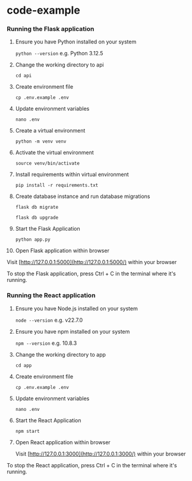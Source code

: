 # code-example

### Running the Flask application

1. Ensure you have Python installed on your system

   `python --version` e.g. Python 3.12.5

2. Change the working directory to api

   `cd api`

3. Create environment file

   `cp .env.example .env`

4. Update environment variables

   `nano .env`

5. Create a virtual environment

   `python -m venv venv`

6. Activate the virtual environment

   `source venv/bin/activate`

7. Install requirements within virtual environment

   `pip install -r requirements.txt`

8. Create database instance and run database migrations

   `flask db migrate`

   `flask db upgrade`

9. Start the Flask Application

   `python app.py`

10. Open Flask application within browser

Visit [http://127.0.0.1:5000](http://127.0.0.1:5000/) within your browser

To stop the Flask application, press Ctrl + C in the terminal where it's running.

### Running the React application

1. Ensure you have Node.js installed on your system

   `node --version` e.g. v22.7.0

2. Ensure you have npm installed on your system

   `npm --version` e.g. 10.8.3

3. Change the working directory to app

   `cd app`

4. Create environment file

   `cp .env.example .env`

5. Update environment variables

   `nano .env`

6. Start the React Application

   `npm start`

7. Open React application within browser

   Visit [http://127.0.0.1:3000](http://127.0.0.1:3000/) within your browser

To stop the React application, press Ctrl + C in the terminal where it's running.
